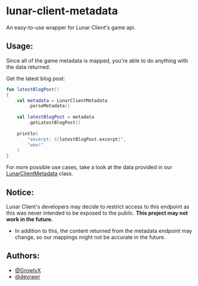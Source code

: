 # lunar-client-metadata
An easy-to-use wrapper for Lunar Client's game api.

## Usage:
Since all of the game metadata is mapped, you're able to do anything with the data returned.

Get the latest blog post:
```kt
fun latestBlogPost()
{
    val metadata = LunarClientMetadata
        .parseMetadata()
    
    val latestBlogPost = metadata
        .getLatestBlogPost()
    
    println(
        "excerpt: ${latestBlogPost.excerpt}",
        "wow!"
    )
}
```

For more possible use cases, take a look at the data provided in our [LunarClientMetadata](https://github.com/devrawr/lunar-client-metadata/blob/main/src/main/kotlin/io/github/devrawr/lunar/model/LunarClientMetadata.kt) class.

## Notice:
Lunar Client's developers may decide to restrict access to this endpoint as this was never intended to be exposed to the public. **This project may not work in the future.**
 - In addition to this, the content returned from the metadata endpoint may change, so our mappings might not be accurate in the future.

## Authors:
- [@GrowlyX](https://github.com/GrowlyX)
- [@devrawr](https://github.com/devrawr)

